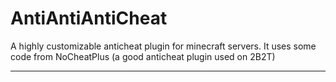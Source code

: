 # AntiAntiAntiCheat
A highly customizable anticheat plugin for minecraft servers.
It uses some code from NoCheatPlus (a good anticheat plugin used on 2B2T)

***
